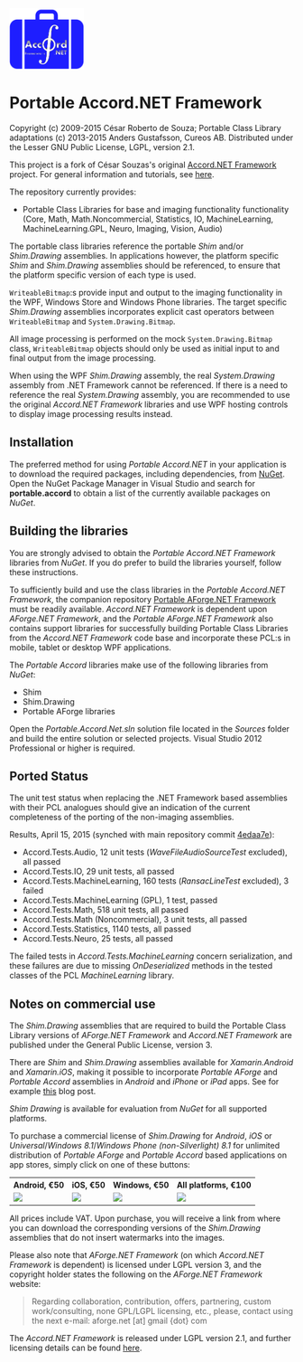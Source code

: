 ﻿<img src="Setup/Portable/NuGet/portable-accord.png" alt="Portable Accord.NET logo" height="108" />

Portable Accord.NET Framework
=============================

Copyright (c) 2009-2015 César Roberto de Souza; Portable Class Library adaptations (c) 2013-2015 Anders Gustafsson, Cureos AB. 
Distributed under the Lesser GNU Public License, LGPL, version 2.1.

This project is a fork of César Souzas's original [Accord.NET Framework](https://github.com/accord-net/framework) project. 
For general information and tutorials, see [here](http://accord-net.github.io).

The repository currently provides:

* Portable Class Libraries for base and imaging functionality functionality (Core, Math, Math.Noncommercial, Statistics, IO, MachineLearning, MachineLearning.GPL, Neuro, Imaging, Vision, Audio) 

The portable class libraries reference the portable *Shim* and/or *Shim.Drawing* assemblies. In applications however, the platform specific *Shim* and *Shim.Drawing* assemblies should be referenced, to ensure that the platform specific version of each type is used.
 
`WriteableBitmap`:s provide input and output to the imaging functionality in the WPF, Windows Store and Windows Phone libraries. The target specific *Shim.Drawing* assemblies incorporates explicit cast operators between `WriteableBitmap` and `System.Drawing.Bitmap`.

All image processing is performed on the mock `System.Drawing.Bitmap` class, `WriteableBitmap` objects should only be used as initial input to and final output from the image processing.

When using the WPF *Shim.Drawing* assembly, the real *System.Drawing* assembly from .NET Framework cannot be referenced. If there is a need to reference 
the real *System.Drawing* assembly, you are recommended to use the original *Accord.NET Framework* libraries and use WPF hosting controls to display image processing results instead.

Installation
------------

The preferred method for using *Portable Accord.NET* in your application is to download the required packages, including dependencies, from [NuGet](https://www.nuget.org/packages?q=portable.accord). Open the NuGet Package Manager
in Visual Studio and search for **portable.accord** to obtain a list of the currently available packages on *NuGet*.

Building the libraries
----------------------

You are strongly advised to obtain the *Portable Accord.NET Framework* libraries from *NuGet*. If you do prefer to build the libraries yourself, follow these instructions.

To sufficiently build and use the class libraries in the *Portable Accord.NET Framework*, the companion repository [Portable AForge.NET Framework](https://github.com/cureos/aforge) must be readily available.
*Accord.NET Framework* is dependent upon *AForge.NET Framework*, and the *Portable AForge.NET Framework* also contains support libraries for successfully building Portable Class Libraries from the *Accord.NET Framework* code base and incorporate these PCL:s in mobile, tablet or desktop WPF applications.

The *Portable Accord* libraries make use of the following libraries from *NuGet*:

* Shim
* Shim.Drawing
* Portable AForge libraries

Open the *Portable.Accord.Net.sln* solution file located in the *Sources* folder and build the entire solution or selected projects. Visual Studio 2012 Professional or higher is required.


Ported Status
-------------

The unit test status when replacing the .NET Framework based assemblies with their PCL analogues should give an indication of the current completeness of the porting of the non-imaging assemblies.

Results, April 15, 2015 (synched with main repository commit [4edaa7e](https://github.com/accord-net/framework/commit/4edaa7e958ed607deece93d4d0de303e22e433b2)):

* Accord.Tests.Audio, 12 unit tests (*WaveFileAudioSourceTest* excluded), all passed
* Accord.Tests.IO, 29 unit tests, all passed
* Accord.Tests.MachineLearning, 160 tests (*RansacLineTest* excluded), 3 failed
* Accord.Tests.MachineLearning (GPL), 1 test, passed
* Accord.Tests.Math, 518 unit tests, all passed
* Accord.Tests.Math (Noncommercial), 3 unit tests, all passed
* Accord.Tests.Statistics, 1140 tests, all passed
* Accord.Tests.Neuro, 25 tests, all passed

The failed tests in *Accord.Tests.MachineLearning* concern serialization, and these failures are due to missing *OnDeserialized* methods in the tested classes of the PCL *MachineLearning* library.

Notes on commercial use
-----------------------

The *Shim.Drawing* assemblies that are required to build the Portable Class Library versions of *AForge.NET Framework* and *Accord.NET Framework* are published under the General Public License, version 3.

There are *Shim* and *Shim.Drawing* assemblies available for *Xamarin.Android* and *Xamarin.iOS*, making it possible to 
incorporate *Portable AForge* and *Portable Accord* assemblies in *Android* and *iPhone* or *iPad* apps. See for example [this](http://cureos.blogspot.com/2014/10/smartphone-image-processing-development.html) blog post. 

*Shim Drawing* is available for evaluation from *NuGet* for all supported platforms.

To purchase a commercial license of *Shim.Drawing* for *Android*, *iOS* or *Universal*/*Windows 8.1*/*Windows Phone (non-Silverlight) 8.1* for unlimited distribution of *Portable AForge* and *Portable Accord* based applications on app stores, simply click on one of these buttons:

<table>
<tr>
<th>Android, €50</th>
<th>iOS, €50</th>
<th>Windows, €50</th>
<th>All platforms, €100</th>
</tr>
<tr>
<td><a href="https://www.paypal.com/cgi-bin/webscr?cmd=_s-xclick&hosted_button_id=QF33BCWJXJU26"><img src="https://www.paypalobjects.com/en_US/i/btn/btn_buynow_SM.gif"/></a></td>
<td><a href="https://www.paypal.com/cgi-bin/webscr?cmd=_s-xclick&hosted_button_id=KN9Q7U76ETCDS"><img src="https://www.paypalobjects.com/en_US/i/btn/btn_buynow_SM.gif"/></a></td>
<td><a href="https://www.paypal.com/cgi-bin/webscr?cmd=_s-xclick&hosted_button_id=UU5XKDER4JFQ4"><img src="https://www.paypalobjects.com/en_US/i/btn/btn_buynow_SM.gif"/></a></td><td><a href="https://www.paypal.com/cgi-bin/webscr?cmd=_s-xclick&hosted_button_id=LLK2ZYW4JV8GY"><img src="https://www.paypalobjects.com/en_US/i/btn/btn_buynow_SM.gif"/></a></td>
</tr>
</table>

All prices include VAT. Upon purchase, you will receive a link from where you can download the corresponding versions of the *Shim.Drawing* assemblies that do not insert watermarks into the images.

Please also note that *AForge.NET Framework* (on which *Accord.NET Framework* is dependent) is licensed under LGPL version 3, and the copyright holder states the following on the *AForge.NET Framework* website:

> Regarding collaboration, contribution, offers, partnering, custom work/consulting, none GPL/LGPL licensing, etc., please, contact using the next e-mail:
aforge.net [at] gmail {dot} com

The *Accord.NET Framework* is released under LGPL version 2.1, and further licensing details can be found [here](http://accord-framework.net/license.html).
